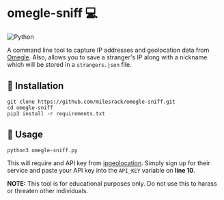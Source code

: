 # omegle-sniff :computer:
<img alt="Python" src="https://img.shields.io/badge/python%20-%2314354C.svg?&style=for-the-badge&logo=python&logoColor=white"/>

A command line tool to capture IP addresses and geolocation data from [Omegle](https://www.omegle.com). Also, allows you to save a stranger's IP along with a nickname which will be stored in a `strangers.json` file.

## :pushpin: Installation
```
git clone https://github.com/milesrack/omegle-sniff.git
cd omegle-sniff
pip3 install -r requirements.txt
```

## :pushpin: Usage
```
python3 omegle-sniff.py
```
This will require and API key from [ipgeolocation](https://ipgeolocation.io/). Simply sign up for their service and paste your API key into the `API_KEY` variable on **line 10**.

**NOTE:** This tool is for educational purposes only. Do not use this to harass or threaten other individuals.
